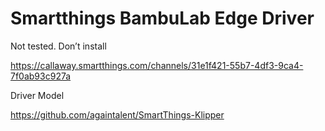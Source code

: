# Smartthings BambuLab Edge Driver

Not tested. Don’t install

https://callaway.smartthings.com/channels/31e1f421-55b7-4df3-9ca4-7f0ab93c927a

Driver Model

https://github.com/againtalent/SmartThings-Klipper
